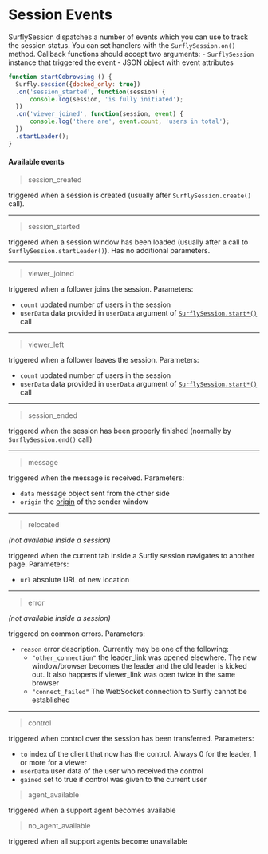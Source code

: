 # Session Events

SurflySession dispatches a number of events which you can use to track the session status. You can set handlers with the `SurflySession.on()` method. Callback functions should accept two arguments:
    - `SurflySession` instance that triggered the event
    - JSON object with event attributes

```javascript
function startCobrowsing () {
  Surfly.session({docked_only: true})
  .on('session_started', function(session) {
      console.log(session, 'is fully initiated');
  })
  .on('viewer_joined', function(session, event) {
      console.log('there are', event.count, 'users in total');
  })
  .startLeader();
}
```

#### Available events

> session_created

triggered when a session is created (usually after `SurflySession.create()` call).

<hr />

> session_started

triggered when a session window has been loaded (usually after a call to `SurflySession.startLeader()`). Has no additional parameters.

<hr />

> viewer_joined

triggered when a follower joins the session. Parameters:

- `count` updated number of users in the session
- `userData` data provided in `userData` argument of [`SurflySession.start*()`](surflysession_objects.md) call

<hr />

> viewer_left

triggered when a follower leaves the session. Parameters:

- `count` updated number of users in the session
- `userData` data provided in `userData` argument of [`SurflySession.start*()`](surflysession_objects.md) call

<hr />

> session_ended

triggered when the session has been properly finished (normally by `SurflySession.end()` call)

<hr />

> message

triggered when the message is received. Parameters:

- `data` message object sent from the other side
- `origin` the [origin](https://developer.mozilla.org/en-US/docs/Web/Security/Same-origin_policy) of the sender window

<hr />

> relocated

_(not available inside a session)_

triggered when the current tab inside a Surfly session navigates to another page. Parameters:
- `url` absolute URL of new location

<hr />

>  error

_(not available inside a session)_

triggered on common errors. Parameters:
- `reason` error description. Currently may be one of the following:
  -  `"other_connection"` the leader_link was opened elsewhere. The new window/browser becomes the leader and the old leader is kicked out. It also happens if viewer_link was open twice in the same browser
  -  `"connect_failed"` The WebSocket connection to Surfly cannot be established

<hr />

> control

triggered when control over the session has been transferred. Parameters:
- `to` index of the client that now has the control. Always 0 for the leader, 1 or more for a viewer
- `userData` user data of the user who received the control
- `gained` set to true if control was given to the current user

> agent_available

triggered when a support agent becomes available

> no_agent_available

triggered when all support agents become unavailable